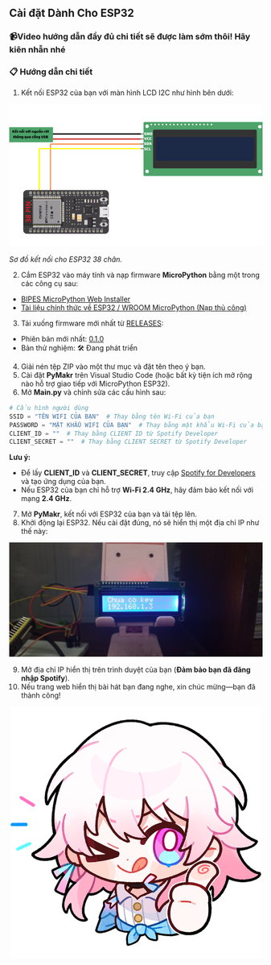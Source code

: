 ## Cài đặt Dành Cho ESP32

### 📹Video hướng dẫn đầy đủ chi tiết sẽ được làm sớm thôi! Hãy kiên nhẫn nhé

### 📋 Hướng dẫn chi tiết
1. Kết nối ESP32 của bạn với màn hình LCD I2C như hình bên dưới:
<p align="center">
  <img src="../../../docs/assets/images/diagram/vi/esp32_diagram-vi.png\" alt="Sơ đồ kết nối ESP32">
</p>

*Sơ đồ kết nối cho ESP32 38 chân.*

2. Cắm ESP32 vào máy tính và nạp firmware **MicroPython** bằng một trong các công cụ sau:
- [BIPES MicroPython Web Installer](https://bipes.net.br/flash/esp-web-tools/)
- [Tài liệu chính thức về ESP32 / WROOM MicroPython (Nạp thủ công)](https://micropython.org/download/ESP32_GENERIC/)

3. Tải xuống firmware mới nhất từ [RELEASES](https://github.com/chezzakowo/ArduinoThing/releases):
- Phiên bản mới nhất: [0.1.0](https://github.com/chezzakowo/ArduinoThing/releases/download/0.1.0/ArduinoThing-ESP32_0.1.0-VI.zip)
- Bản thử nghiệm: 🛠️ Đang phát triển

4. Giải nén tệp ZIP vào một thư mục và đặt tên theo ý bạn.
5. Cài đặt **PyMakr** trên Visual Studio Code (hoặc bất kỳ tiện ích mở rộng nào hỗ trợ giao tiếp với MicroPython ESP32).
6. Mở **Main.py** và chỉnh sửa các cấu hình sau:
```python
# Cấu hình người dùng
SSID = "TÊN WIFI CỦA BẠN"  # Thay bằng tên Wi-Fi của bạn
PASSWORD = "MẬT KHẨU WIFI CỦA BẠN"  # Thay bằng mật khẩu Wi-Fi của bạn
CLIENT_ID = ""  # Thay bằng CLIENT ID từ Spotify Developer
CLIENT_SECRET = ""  # Thay bằng CLIENT SECRET từ Spotify Developer
```
**Lưu ý:**
- Để lấy **CLIENT_ID** và **CLIENT_SECRET**, truy cập [Spotify for Developers](https://developer.spotify.com/) và tạo ứng dụng của bạn.
- Nếu ESP32 của bạn chỉ hỗ trợ **Wi-Fi 2.4 GHz**, hãy đảm bảo kết nối với mạng **2.4 GHz**.

7. Mở **PyMakr**, kết nối với ESP32 của bạn và tải tệp lên.
8. Khởi động lại ESP32. Nếu cài đặt đúng, nó sẽ hiển thị một địa chỉ IP như thế này:
<p align="center">
  <img src="../../../docs/assets/images/not-auth.jpg" alt="Yêu cầu ủy quyền Spotify">
</p>

9. Mở địa chỉ IP hiển thị trên trình duyệt của bạn (**Đảm bảo bạn đã đăng nhập Spotify**).
10. Nếu trang web hiển thị bài hát bạn đang nghe, xin chúc mừng—bạn đã thành công!
<p align="center">
  <!-- <img src="../../../docs/assets/images/March7th/March7th_3.png" alt="Đang phát trên Spotify"> -->
  <img src="../../../docs/assets/images/March7th/March7th_3.png" width="500" height="500" alt="Đang phát trên Spotify">
</p>
